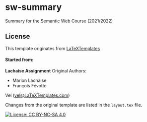 # sw-summary

Summary for the Semantic Web Course (2021/2022)

## License
This template originates from [LaTeXTemplates](http://www.LaTeXTemplates.com)
#### Started from:
__Lachaise Assignment__
Original Authors:

- Marion Lachaise
- François Févotte

Vel (vel@LaTeXTemplates.com)

Changes from the original template are listed in the ```layout.tex``` file.

[![License: CC BY-NC-SA 4.0](https://img.shields.io/badge/License-CC_BY--NC--SA_4.0-lightgrey.svg)](https://creativecommons.org/licenses/by-nc-sa/4.0/)
